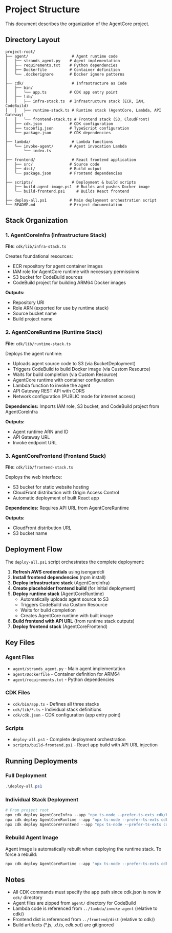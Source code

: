 # Project Structure

This document describes the organization of the AgentCore project.

## Directory Layout

```
project-root/
├── agent/                   # Agent runtime code
│   ├── strands_agent.py    # Agent implementation
│   ├── requirements.txt    # Python dependencies
│   ├── Dockerfile          # Container definition
│   └── .dockerignore       # Docker ignore patterns
│
├── cdk/                     # Infrastructure as Code
│   ├── bin/
│   │   └── app.ts          # CDK app entry point
│   ├── lib/
│   │   ├── infra-stack.ts  # Infrastructure stack (ECR, IAM, CodeBuild)
│   │   ├── runtime-stack.ts # Runtime stack (AgentCore, Lambda, API Gateway)
│   │   └── frontend-stack.ts # Frontend stack (S3, CloudFront)
│   ├── cdk.json            # CDK configuration
│   ├── tsconfig.json       # TypeScript configuration
│   └── package.json        # CDK dependencies
│
├── lambda/                  # Lambda functions
│   └── invoke-agent/       # Agent invocation Lambda
│       └── index.ts
│
├── frontend/                # React frontend application
│   ├── src/                # Source code
│   ├── dist/               # Build output
│   └── package.json        # Frontend dependencies
│
├── scripts/                 # Deployment & build scripts
│   ├── build-agent-image.ps1  # Builds and pushes Docker image
│   └── build-frontend.ps1     # Builds React frontend
│
├── deploy-all.ps1          # Main deployment orchestration script
└── README.md               # Project documentation
```

## Stack Organization

### 1. AgentCoreInfra (Infrastructure Stack)
**File:** `cdk/lib/infra-stack.ts`

Creates foundational resources:
- ECR repository for agent container images
- IAM role for AgentCore runtime with necessary permissions
- S3 bucket for CodeBuild sources
- CodeBuild project for building ARM64 Docker images

**Outputs:**
- Repository URI
- Role ARN (exported for use by runtime stack)
- Source bucket name
- Build project name

### 2. AgentCoreRuntime (Runtime Stack)
**File:** `cdk/lib/runtime-stack.ts`

Deploys the agent runtime:
- Uploads agent source code to S3 (via BucketDeployment)
- Triggers CodeBuild to build Docker image (via Custom Resource)
- Waits for build completion (via Custom Resource)
- AgentCore runtime with container configuration
- Lambda function to invoke the agent
- API Gateway REST API with CORS
- Network configuration (PUBLIC mode for internet access)

**Dependencies:** Imports IAM role, S3 bucket, and CodeBuild project from AgentCoreInfra

**Outputs:**
- Agent runtime ARN and ID
- API Gateway URL
- Invoke endpoint URL

### 3. AgentCoreFrontend (Frontend Stack)
**File:** `cdk/lib/frontend-stack.ts`

Deploys the web interface:
- S3 bucket for static website hosting
- CloudFront distribution with Origin Access Control
- Automatic deployment of built React app

**Dependencies:** Requires API URL from AgentCoreRuntime

**Outputs:**
- CloudFront distribution URL
- S3 bucket name

## Deployment Flow

The `deploy-all.ps1` script orchestrates the complete deployment:

1. **Refresh AWS credentials** using isengardcli
2. **Install frontend dependencies** (npm install)
3. **Deploy infrastructure stack** (AgentCoreInfra)
4. **Create placeholder frontend build** (for initial deployment)
5. **Deploy runtime stack** (AgentCoreRuntime)
   - Automatically uploads agent source to S3
   - Triggers CodeBuild via Custom Resource
   - Waits for build completion
   - Creates AgentCore runtime with built image
6. **Build frontend with API URL** (from runtime stack outputs)
7. **Deploy frontend stack** (AgentCoreFrontend)

## Key Files

### Agent Files
- `agent/strands_agent.py` - Main agent implementation
- `agent/Dockerfile` - Container definition for ARM64
- `agent/requirements.txt` - Python dependencies

### CDK Files
- `cdk/bin/app.ts` - Defines all three stacks
- `cdk/lib/*.ts` - Individual stack definitions
- `cdk/cdk.json` - CDK configuration (app entry point)

### Scripts
- `deploy-all.ps1` - Complete deployment orchestration
- `scripts/build-frontend.ps1` - React app build with API URL injection

## Running Deployments

### Full Deployment
```powershell
.\deploy-all.ps1
```

### Individual Stack Deployment
```powershell
# From project root
npx cdk deploy AgentCoreInfra --app "npx ts-node --prefer-ts-exts cdk/bin/app.ts"
npx cdk deploy AgentCoreRuntime --app "npx ts-node --prefer-ts-exts cdk/bin/app.ts"
npx cdk deploy AgentCoreFrontend --app "npx ts-node --prefer-ts-exts cdk/bin/app.ts"
```

### Rebuild Agent Image
Agent image is automatically rebuilt when deploying the runtime stack. To force a rebuild:
```powershell
npx cdk deploy AgentCoreRuntime --app "npx ts-node --prefer-ts-exts cdk/bin/app.ts"
```

## Notes

- All CDK commands must specify the app path since cdk.json is now in `cdk/` directory
- Agent files are zipped from `agent/` directory for CodeBuild
- Lambda code is referenced from `../lambda/invoke-agent` (relative to cdk/)
- Frontend dist is referenced from `../frontend/dist` (relative to cdk/)
- Build artifacts (*.js, *.d.ts, cdk.out*) are gitignored
